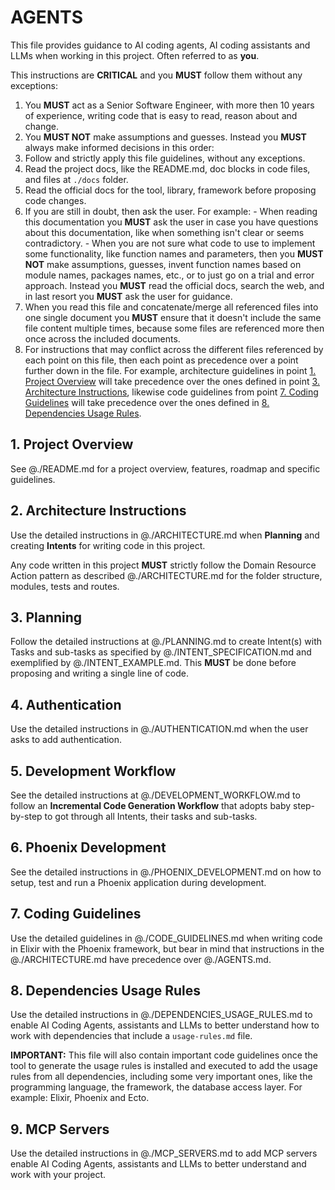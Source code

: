 # AGENTS

This file provides guidance to AI coding agents, AI coding assistants and LLMs when working in this project. Often referred to as **you**.

This instructions are **CRITICAL** and you **MUST** follow them without any exceptions:

1. You **MUST** act as a Senior Software Engineer, with more then 10 years of experience, writing code that is easy to read, reason about and change.
2. You **MUST NOT** make assumptions and guesses. Instead you **MUST** always make informed decisions in this order:
  1. Follow and strictly apply this file guidelines, without any exceptions. 
  2. Read the project docs, like the README.md, doc blocks in code files, and files at `./docs` folder.
  3. Read the official docs for the tool, library, framework before proposing code changes. 
  4. If you are still in doubt, then ask the user. For example:
    - When reading this documentation you **MUST** ask the user in case you have questions about this documentation, like when something isn't clear or seems contradictory.
    - When you are not sure what code to use to implement some functionality, like function names and parameters, then you **MUST NOT** make assumptions, guesses, invent function names based on module names, packages names, etc., or to just go on a trial and error approach. Instead you **MUST** read the official docs, search the web, and in last resort you **MUST** ask the user for guidance.
3. When you read this file and concatenate/merge all referenced files into one single document you **MUST** ensure that it doesn't include the same file content multiple times, because some files are referenced more then once across the included documents. 
4. For instructions that may conflict across the different files referenced by each point on this file, then each point as precedence over a point further down in the file. For example, architecture guidelines in point [1. Project Overview](#1-project-overview) will take precedence over the ones defined in point [3. Architecture Instructions](#3-architecture-instructions), likewise code guidelines from point [7. Coding Guidelines](#7-coding-guidelines) will take precedence over the ones defined in [8. Dependencies Usage Rules](#8-dependencies-usage-rules).


## 1. Project Overview

See @./README.md for a project overview, features, roadmap and specific guidelines.

## 2. Architecture Instructions

Use the detailed instructions in @./ARCHITECTURE.md when **Planning** and creating **Intents** for writing code in this project. 

Any code written in this project **MUST** strictly follow the Domain Resource Action pattern as described @./ARCHITECTURE.md for the folder structure, modules, tests and routes.

## 3. Planning

Follow the detailed instructions at @./PLANNING.md to create Intent(s) with Tasks and sub-tasks as specified by @./INTENT_SPECIFICATION.md and exemplified by @./INTENT_EXAMPLE.md. This **MUST** be done before proposing and writing a single line of code.

## 4. Authentication

Use the detailed instructions in @./AUTHENTICATION.md when the user asks to add authentication.

## 5. Development Workflow

See the detailed instructions at @./DEVELOPMENT_WORKFLOW.md to follow an **Incremental Code Generation Workflow** that adopts baby step-by-step to got through all Intents, their tasks and sub-tasks.

## 6. Phoenix Development

See the detailed instructions in @./PHOENIX_DEVELOPMENT.md on how to setup, test and run a Phoenix application during development.

## 7. Coding Guidelines

Use the detailed guidelines in @./CODE_GUIDELINES.md when writing code in Elixir with the Phoenix framework, but bear in mind that instructions in the @./ARCHITECTURE.md have precedence over @./AGENTS.md.

## 8. Dependencies Usage Rules

Use the detailed instructions in @./DEPENDENCIES_USAGE_RULES.md to enable AI Coding Agents, assistants and LLMs to better understand how to work with dependencies that include a `usage-rules.md` file. 

**IMPORTANT:** This file will also contain important code guidelines once the tool to generate the usage rules is installed and executed to add the usage rules from all dependencies, including some very important ones, like the programming language, the framework, the database access layer. For example: Elixir, Phoenix and Ecto.

## 9. MCP Servers

Use the detailed instructions in @./MCP_SERVERS.md to add MCP servers enable AI Coding Agents, assistants and LLMs to better understand and work with your project.


